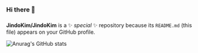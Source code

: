 ### Hi there 👋
###

**JindoKim/JindoKim** is a ✨ _special_ ✨ repository because its `README.md` (this file) appears on your GitHub profile.

![Anurag's GitHub stats](https://github-readme-stats.vercel.app/api?username=JindoKim&show_icons=true&theme=highcontrast)
